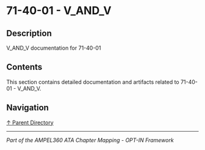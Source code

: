 # 71-40-01 - V_AND_V

## Description

V_AND_V documentation for 71-40-01

## Contents

This section contains detailed documentation and artifacts related to 71-40-01 - V_AND_V.

## Navigation

[↑ Parent Directory](../README.md)

---

*Part of the AMPEL360 ATA Chapter Mapping - OPT-IN Framework*
